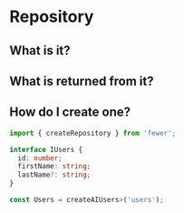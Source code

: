 # Repository

## What is it?

## What is returned from it?

## How do I create one?

```ts
import { createRepository } from 'fewer';

interface IUsers {
  id: number;
  firstName: string;
  lastName?: string;
}

const Users = createAIUsers>('users');
```
